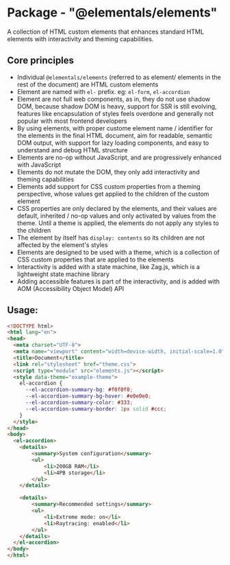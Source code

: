 # Package - "@elementals/elements"
A collection of HTML custom elements that enhances standard HTML elements with interactivity and theming capabilities.

## Core principles
- Individual `@elementals/elements` (referred to as element/ elements in the rest of the document) are HTML custom elements
- Element are named with `el-` prefix. eg: `el-form`, `el-accordion`
- Element are not full web components, as in, they do not use shadow DOM, because shadow DOM is heavy, support for SSR is still evolving, features like encapsulation of styles feels overdone and generally not popular with most frontend developers
- By using elements, with proper custome element name / identifier for the elements in the final HTML document, aim for readable, semantic DOM output, with support for lazy loading components, and easy to understand and debug HTML structure
- Elements are no-op without JavaScript, and are progressively enhanced with JavaScript
- Elements do not mutate the DOM, they only add interactivity and theming capabilities
- Elements add support for CSS custom properties from a theming perspective, whose values get applied to the children of the custom element
- CSS properties are only declared by the elements, and their values are default, inherited / no-op values and only activated by values from the theme. Until a theme is applied, the elements do not apply any styles to the children
- The element by itself has `display: contents` so its children are not affected by the element's styles
- Elements are designed to be used with a theme, which is a collection of CSS custom properties that are applied to the elements
- Interactivity is added with a state machine, like Zag.js, which is a lightweight state machine library
- Adding accessible features is part of the interactivity, and is added with AOM (Accessibility Object Model) API


## Usage:
```html
<!DOCTYPE html>
<html lang="en">
<head>
  <meta charset="UTF-8">
  <meta name="viewport" content="width=device-width, initial-scale=1.0">
  <title>Document</title>
  <link rel="stylesheet" href="theme.css">
  <script type="module" src="elements.js"></script>
  <style data-theme="example-theme">
    el-accordion {
      --el-accordion-summary-bg: #f0f0f0;
      --el-accordion-summary-bg-hover: #e0e0e0;
      --el-accordion-summary-color: #333;
      --el-accordion-summary-border: 1px solid #ccc;
    }
  </style>
</head>
<body>
  <el-accordion>
    <details>
        <summary>System configuration</summary>
        <ul>
            <li>200GB RAM</li>
            <li>4PB storage</li>
        </ul>
    </details>

    <details>
        <summary>Recommended settings</summary>
        <ul>
            <li>Extreme mode: on</li>
            <li>Raytracing: enabled</li>
        </ul>
    </details>
  </el-accordion>
</body>
</html>
```